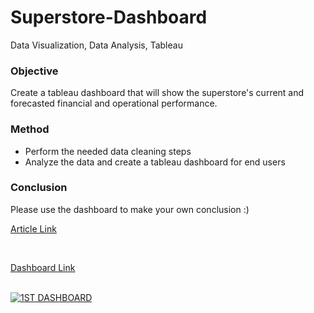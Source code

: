 # Superstore-Dashboard
Data Visualization, Data Analysis, Tableau


### Objective ###
Create a tableau dashboard that will show the superstore's current and forecasted financial and operational performance.

### Method ###
 - Perform the needed data cleaning steps
 - Analyze the data and create a tableau dashboard for end users


### Conclusion

Please use the dashboard to make your own conclusion :)

[Article Link](https://medium.com/@maynard.b.miranda/hello-data-enthusiast-41c31ac65c79)

<br>

[Dashboard Link](https://public.tableau.com/views/SuperstoreFinal_16566340052850/1STDASHBOARD?:language=en-US&:display_count=n&:origin=viz_share_link)

<br>
<div class='tableauPlaceholder' id='viz1660413764679' style='position: relative'><noscript><a href='#'><img alt='1ST DASHBOARD ' src='https:&#47;&#47;public.tableau.com&#47;static&#47;images&#47;Su&#47;SuperstoreFinal_16566340052850&#47;1STDASHBOARD&#47;1_rss.png' style='border: none' /></a></noscript><object class='tableauViz'  style='display:none;'><param name='host_url' value='https%3A%2F%2Fpublic.tableau.com%2F' /> <param name='embed_code_version' value='3' /> <param name='site_root' value='' /><param name='name' value='SuperstoreFinal_16566340052850&#47;1STDASHBOARD' /><param name='tabs' value='no' /><param name='toolbar' value='yes' /><param name='static_image' value='https:&#47;&#47;public.tableau.com&#47;static&#47;images&#47;Su&#47;SuperstoreFinal_16566340052850&#47;1STDASHBOARD&#47;1.png' /> <param name='animate_transition' value='yes' /><param name='display_static_image' value='yes' /><param name='display_spinner' value='yes' /><param name='display_overlay' value='yes' /><param name='display_count' value='yes' /><param name='language' value='en-US' /></object></div>                
